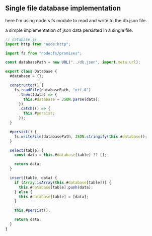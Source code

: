 ## Single file database implementation

here I'm using node's fs module to read and write to the db.json file.

a simple implementation of json data persisted in a single file.

```javascript
// database.js
import http from "node:http";

import fs from "node:fs/promises";

const databasePath = new URL("../db.json", import.meta.url);

export class Database {
  #database = {};

  constructor() {
    fs.readFile(databasePath, "utf-8")
      .then((data) => {
        this.#database = JSON.parse(data);
      })
      .catch(() => {
        this.#persist;
      });
  }

  #persist() {
    fs.writeFile(databasePath, JSON.stringify(this.#database));
  }

  select(table) {
    const data = this.#database[table] ?? [];

    return data;
  }

  insert(table, data) {
    if (Array.isArray(this.#database[table])) {
      this.#database[table].push(data);
    } else {
      this.#database[table] = [data];
    }

    this.#persist();

    return data;
  }
}
```
